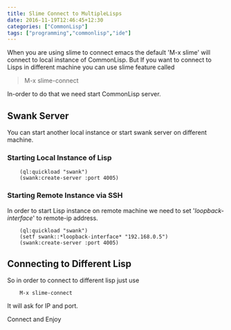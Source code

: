 ```yaml
---
title: Slime Connect to MultipleLisps
date: 2016-11-19T12:46:45+12:30
categories: ["CommonLisp"]
tags: ["programming","commonlisp","ide"]
---
```

When you are using slime to connect emacs the default 'M-x slime' will connect to local
instance of CommonLisp. But If you want to connect to Lisps in different machine you can
use slime feature called

> M-x slime-connect

In-order to do that we need start CommonLisp server.

## Swank Server
You can start another local instance or start swank server on different machine.
### Starting Local Instance of Lisp

````common-lisp
    (ql:quickload "swank")
    (swank:create-server :port 4005)
````
### Starting Remote Instance via SSH

In order to start Lisp instance on remote machine we need to set '*loopback-interface*' to remote-ip address.


````common-lisp
    (ql:quickload "swank")
    (setf swank::*loopback-interface* "192.168.0.5")
    (swank:create-server :port 4005)
````

## Connecting to Different Lisp

So in order to connect to different lisp just use

```common-lisp
    M-x slime-connect
```
     

It will ask for IP and port.

Connect and Enjoy
